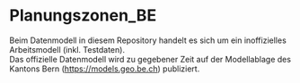 # Planungszonen_BE

Beim Datenmodell in diesem Repository handelt es sich um ein inoffizielles Arbeitsmodell (inkl. Testdaten).<br>
Das offizielle Datenmodell wird zu gegebener Zeit auf der Modellablage des Kantons Bern (https://models.geo.be.ch) publiziert.
